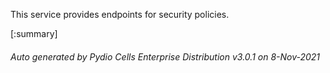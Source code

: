 






This service provides endpoints for security policies.

[:summary]

###### Auto generated by Pydio Cells Enterprise Distribution v3.0.1 on 8-Nov-2021
